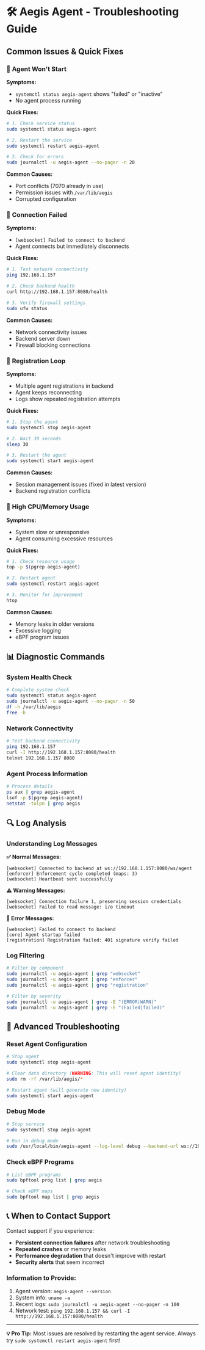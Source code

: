 # 🛠️ Aegis Agent - Troubleshooting Guide

## Common Issues & Quick Fixes

### 🔴 **Agent Won't Start**

**Symptoms:**
- `systemctl status aegis-agent` shows "failed" or "inactive"
- No agent process running

**Quick Fixes:**
```bash
# 1. Check service status
sudo systemctl status aegis-agent

# 2. Restart the service
sudo systemctl restart aegis-agent

# 3. Check for errors
sudo journalctl -u aegis-agent --no-pager -n 20
```

**Common Causes:**
- Port conflicts (7070 already in use)
- Permission issues with `/var/lib/aegis`
- Corrupted configuration

### 🔴 **Connection Failed**

**Symptoms:**
- `[websocket] Failed to connect to backend`
- Agent connects but immediately disconnects

**Quick Fixes:**
```bash
# 1. Test network connectivity
ping 192.168.1.157

# 2. Check backend health
curl http://192.168.1.157:8080/health

# 3. Verify firewall settings
sudo ufw status
```

**Common Causes:**
- Network connectivity issues
- Backend server down
- Firewall blocking connections

### 🔴 **Registration Loop**

**Symptoms:**
- Multiple agent registrations in backend
- Agent keeps reconnecting
- Logs show repeated registration attempts

**Quick Fixes:**
```bash
# 1. Stop the agent
sudo systemctl stop aegis-agent

# 2. Wait 30 seconds
sleep 30

# 3. Restart the agent
sudo systemctl start aegis-agent
```

**Common Causes:**
- Session management issues (fixed in latest version)
- Backend registration conflicts

### 🔴 **High CPU/Memory Usage**

**Symptoms:**
- System slow or unresponsive
- Agent consuming excessive resources

**Quick Fixes:**
```bash
# 1. Check resource usage
top -p $(pgrep aegis-agent)

# 2. Restart agent
sudo systemctl restart aegis-agent

# 3. Monitor for improvement
htop
```

**Common Causes:**
- Memory leaks in older versions
- Excessive logging
- eBPF program issues

## 📊 Diagnostic Commands

### **System Health Check**
```bash
# Complete system check
sudo systemctl status aegis-agent
sudo journalctl -u aegis-agent --no-pager -n 50
df -h /var/lib/aegis
free -h
```

### **Network Connectivity**
```bash
# Test backend connectivity
ping 192.168.1.157
curl -I http://192.168.1.157:8080/health
telnet 192.168.1.157 8080
```

### **Agent Process Information**
```bash
# Process details
ps aux | grep aegis-agent
lsof -p $(pgrep aegis-agent)
netstat -tulpn | grep aegis
```

## 🔍 Log Analysis

### **Understanding Log Messages**

**✅ Normal Messages:**
```
[websocket] Connected to backend at ws://192.168.1.157:8080/ws/agent
[enforcer] Enforcement cycle completed (maps: 3)
[websocket] Heartbeat sent successfully
```

**⚠️ Warning Messages:**
```
[websocket] Connection failure 1, preserving session credentials
[websocket] Failed to read message: i/o timeout
```

**🔴 Error Messages:**
```
[websocket] Failed to connect to backend
[core] Agent startup failed
[registration] Registration failed: 401 signature verify failed
```

### **Log Filtering**
```bash
# Filter by component
sudo journalctl -u aegis-agent | grep "websocket"
sudo journalctl -u aegis-agent | grep "enforcer"
sudo journalctl -u aegis-agent | grep "registration"

# Filter by severity
sudo journalctl -u aegis-agent | grep -E "(ERROR|WARN)"
sudo journalctl -u aegis-agent | grep -E "(Failed|failed)"
```

## 🔧 Advanced Troubleshooting

### **Reset Agent Configuration**
```bash
# Stop agent
sudo systemctl stop aegis-agent

# Clear data directory (WARNING: This will reset agent identity)
sudo rm -rf /var/lib/aegis/*

# Restart agent (will generate new identity)
sudo systemctl start aegis-agent
```

### **Debug Mode**
```bash
# Stop service
sudo systemctl stop aegis-agent

# Run in debug mode
sudo /usr/local/bin/aegis-agent --log-level debug --backend-url ws://192.168.1.157:8080/ws/agent
```

### **Check eBPF Programs**
```bash
# List eBPF programs
sudo bpftool prog list | grep aegis

# Check eBPF maps
sudo bpftool map list | grep aegis
```

## 📞 When to Contact Support

Contact support if you experience:
- **Persistent connection failures** after network troubleshooting
- **Repeated crashes** or memory leaks
- **Performance degradation** that doesn't improve with restart
- **Security alerts** that seem incorrect

### **Information to Provide:**
1. Agent version: `aegis-agent --version`
2. System info: `uname -a`
3. Recent logs: `sudo journalctl -u aegis-agent --no-pager -n 100`
4. Network test: `ping 192.168.1.157 && curl -I http://192.168.1.157:8080/health`

---

**💡 Pro Tip:** Most issues are resolved by restarting the agent service. Always try `sudo systemctl restart aegis-agent` first!
